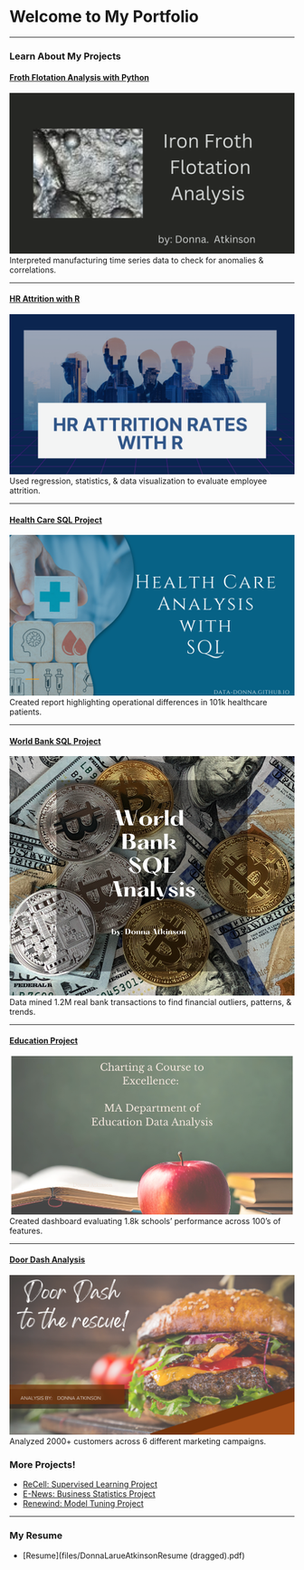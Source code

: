 # Welcome to My Portfolio

---

### Learn About My Projects


#### [Froth Flotation Analysis with Python](https://www.linkedin.com/pulse/discovering-froth-flotation-insights-through-data-donna-atkinson) 
[<img src="images/Ironfroth.png?raw=true"/>](https://www.linkedin.com/pulse/discovering-froth-flotation-insights-through-data-donna-atkinson)
Interpreted manufacturing time series data to check for anomalies & correlations.

---
#### [HR Attrition with R](https://www.linkedin.com/pulse/decoding-employee-departures-donna-atkinson)
[<img src="images/HR Attrition Rates with R.png?raw=true"/>](https://www.linkedin.com/pulse/discovering-froth-flotation-insights-through-data-donna-atkinson)
Used regression, statistics, & data visualization to evaluate employee attrition.

---
#### [Health Care SQL Project](https://www.linkedin.com/pulse/diagnosing-trends-navigating-healthcare-data-sql-donna-atkinson)
[<img src="images/Health Care-2.png?raw=true"/>](https://www.linkedin.com/pulse/diagnosing-trends-navigating-healthcare-data-sql-donna-atkinson)
Created report highlighting operational differences in 101k healthcare patients.

---
#### [World Bank SQL Project](https://www.linkedin.com/pulse/sql-adventure-wild-world-bank-data-donna-atkinson)
[<img src="images/Bank-2.png?raw=true"/>](https://www.linkedin.com/pulse/sql-adventure-wild-world-bank-data-donna-atkinson)
Data mined 1.2M real bank transactions to find financial outliers, patterns, & trends.

---
#### [Education Project](https://www.linkedin.com/pulse/charting-course-excellence-donna-atkinson)
[<img src="images/MA1.png?raw=true"/>](https://www.linkedin.com/pulse/charting-course-excellence-donna-atkinson)
Created dashboard evaluating 1.8k schools’ performance across 100’s of features.

---
#### [Door Dash Analysis](https://www.linkedin.com/pulse/door-dash-rescue-donna-atkinson)
[<img src="images/Door Dash Analytics-5.png?raw=true"/>](https://www.linkedin.com/pulse/door-dash-rescue-donna-atkinson)
Analyzed 2000+ customers across 6 different marketing campaigns.



### More Projects! 

- [ReCell: Supervised Learning Project](files/ReCellpresentation.pdf)
- [E-News: Business Statistics Project](http://example.com/)
- [Renewind: Model Tuning Project](files/MT_Projppt.pdf)

---

### My Resume
- [Resume](files/DonnaLarueAtkinsonResume (dragged).pdf)
  



